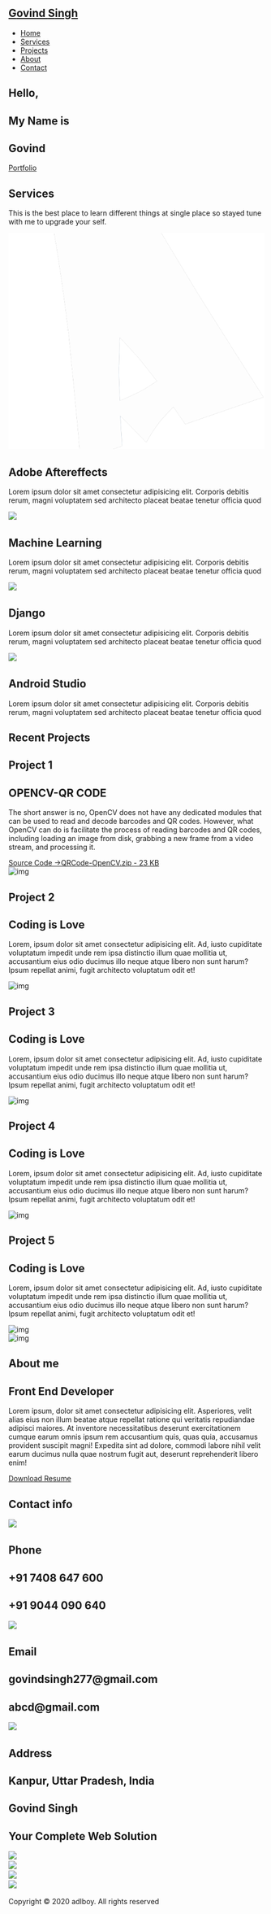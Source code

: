 <!DOCTYPE html>
<html lang="en">
<head>
  <meta charset="UTF-8">
  <meta name="viewport" content="width=device-width, initial-scale=1.0">
  <link rel="stylesheet" href="style.css">
  <title>My Site</title>
</head>
<body>
  <!-- Header -->
  <section id="header">
    <div class="header container">
      <div class="nav-bar">
        <div class="brand">
          <a href="#hero"><h1><span>G</span>ovind <span>S</span>ingh</h1></a>
        </div>
        <div class="nav-list">
          <div class="hamburger"><div class="bar"></div></div>
          <ul>
            <li><a href="#hero" data-after="Home">Home</a></li>
            <li><a href="#services" data-after="Service">Services</a></li>
            <li><a href="#projects" data-after="Projects">Projects</a></li>
            <li><a href="#about" data-after="About">About</a></li>
            <li><a href="#contact" data-after="Contact">Contact</a></li>
          </ul>
        </div>
      </div>
    </div>
  </section>
  <!-- End Header -->


  <!-- Hero Section  -->
  <section id="hero">
    <div class="hero container">
      <div>
        <h1>Hello, <span></span></h1>
        <h1>My Name is <span></span></h1>
        <h1>Govind <span></span></h1>
        <a href="#projects" type="button" class="cta">Portfolio</a>
      </div>
    </div>
  </section>
  <!-- End Hero Section  -->

  <!-- Service Section -->
  <section id="services">
    <div class="services container">
      <div class="service-top">
        <h1 class="section-title">Serv<span>i</span>ces</h1>
        <p>This is the best place to learn different things at single place so stayed tune with me to upgrade your self.</p>
      </div>
      <div class="service-bottom">
        <div class="service-item">
          <div class="icon"><img src="https://github.com/adiboy17/adiboy17.github.io/blob/master/img/img/alogo.png"/></div>
          <h2>Adobe Aftereffects</h2>
          <p>Lorem ipsum dolor sit amet consectetur adipisicing elit. Corporis debitis rerum, magni voluptatem sed architecto placeat beatae tenetur officia quod</p>
        </div>
        <div class="service-item">
          <div class="icon"><img src="C:\Users\Pinki\Desktop\one-page-website-html-css-project-for-practice-master\one-page-website-html-css-project-for-practice-master\img/mlogo.png"></div>
          <h2>Machine Learning</h2>
          <p>Lorem ipsum dolor sit amet consectetur adipisicing elit. Corporis debitis rerum, magni voluptatem sed architecto placeat beatae tenetur officia quod</p>
        </div>
        <div class="service-item">
          <div class="icon"><img src="C:\Users\Pinki\Desktop\one-page-website-html-css-project-for-practice-master\one-page-website-html-css-project-for-practice-master\img/dlogo.png"/></div>
          <h2>Django</h2>
          <p>Lorem ipsum dolor sit amet consectetur adipisicing elit. Corporis debitis rerum, magni voluptatem sed architecto placeat beatae tenetur officia quod</p>
        </div>
        <div class="service-item">
          <div class="icon"><img src="C:\Users\Pinki\Desktop\one-page-website-html-css-project-for-practice-master\one-page-website-html-css-project-for-practice-master\img/alogo.png"/></div>
          <h2>Android Studio</h2>
          <p>Lorem ipsum dolor sit amet consectetur adipisicing elit. Corporis debitis rerum, magni voluptatem sed architecto placeat beatae tenetur officia quod</p>
        </div>
      </div>
    </div>
  </section>
  <!-- End Service Section -->

  <!-- Projects Section -->
  <section id="projects">
    <div class="projects container">
      <div class="projects-header">
        <h1 class="section-title">Recent <span>Projects</span></h1>
      </div>
      <div class="all-projects">
        <div class="project-item">
          <div class="project-info">
            <h1>Project 1</h1>
            <h2>OPENCV-QR CODE</h2>
            <p>The short answer is no, OpenCV does not have any dedicated modules that can be used to read and decode barcodes and QR codes. However, what OpenCV can do is facilitate the process of reading barcodes and QR codes, including loading an image from disk, grabbing a new frame from a video stream, and processing it.</p><a href="https://usersdrive.com/6ygre8hpcsme.html" target=_blank>Source Code ->QRCode-OpenCV.zip - 23 KB</a>
          </div>
          <div class="project-img">
            <img src="http://www.signsnsuch.com/wp-content/uploads/2013/02/theo_qr_codes2.jpg" alt="img">
          </div>
        </div>
        <div class="project-item">
          <div class="project-info">
            <h1>Project 2</h1>
            <h2>Coding is Love</h2>
            <p>Lorem, ipsum dolor sit amet consectetur adipisicing elit. Ad, iusto cupiditate voluptatum impedit unde rem ipsa distinctio illum quae mollitia ut, accusantium eius odio ducimus illo neque atque libero non sunt harum? Ipsum repellat animi, fugit architecto voluptatum odit et!</p>
          </div>
          <div class="project-img">
            <img src="./img/img-1.png" alt="img">
          </div>
        </div>
        <div class="project-item">
          <div class="project-info">
            <h1>Project 3</h1>
            <h2>Coding is Love</h2>
            <p>Lorem, ipsum dolor sit amet consectetur adipisicing elit. Ad, iusto cupiditate voluptatum impedit unde rem ipsa distinctio illum quae mollitia ut, accusantium eius odio ducimus illo neque atque libero non sunt harum? Ipsum repellat animi, fugit architecto voluptatum odit et!</p>
          </div>
          <div class="project-img">
            <img src="./img/img-1.png" alt="img">
          </div>
        </div>
        <div class="project-item">
          <div class="project-info">
            <h1>Project 4</h1>
            <h2>Coding is Love</h2>
            <p>Lorem, ipsum dolor sit amet consectetur adipisicing elit. Ad, iusto cupiditate voluptatum impedit unde rem ipsa distinctio illum quae mollitia ut, accusantium eius odio ducimus illo neque atque libero non sunt harum? Ipsum repellat animi, fugit architecto voluptatum odit et!</p>
          </div>
          <div class="project-img">
            <img src="./img/img-1.png" alt="img">
          </div>
        </div>
        <div class="project-item">
          <div class="project-info">
            <h1>Project 5</h1>
            <h2>Coding is Love</h2>
            <p>Lorem, ipsum dolor sit amet consectetur adipisicing elit. Ad, iusto cupiditate voluptatum impedit unde rem ipsa distinctio illum quae mollitia ut, accusantium eius odio ducimus illo neque atque libero non sunt harum? Ipsum repellat animi, fugit architecto voluptatum odit et!</p>
          </div>
          <div class="project-img">
            <img src="./img/img-1.png" alt="img">
          </div>
        </div>
      </div>
    </div>
  </section>
  <!-- End Projects Section -->

  <!-- About Section -->
  <section id="about">
    <div class="about container">
      <div class="col-left">
        <div class="about-img">
          <img src="./img/img-2.jpg" alt="img">
        </div>
      </div>
      <div class="col-right">
        <h1 class="section-title">About <span>me</span></h1>
        <h2>Front End Developer</h2>
        <p>Lorem ipsum, dolor sit amet consectetur adipisicing elit. Asperiores, velit alias eius non illum beatae atque repellat ratione qui veritatis repudiandae adipisci maiores. At inventore necessitatibus deserunt exercitationem cumque earum omnis ipsum rem accusantium quis, quas quia, accusamus provident suscipit magni! Expedita sint ad dolore, commodi labore nihil velit earum ducimus nulla quae nostrum fugit aut, deserunt reprehenderit libero enim!</p>
        <a href="#" class="cta">Download Resume</a>
      </div>
    </div>
  </section>
  <!-- End About Section -->

  <!-- Contact Section -->
  <section id="contact">
    <div class="contact container">
      <div><h1 class="section-title">Contact <span>info</span></h1></div>
      <div class="contact-items">
        <div class="contact-item">
          <div class="icon"><img src="https://img.icons8.com/bubbles/100/000000/phone.png"/></div>
          <div class="contact-info">
            <h1>Phone</h1>
            <h2>+91 7408 647 600</h2>
            <h2>+91 9044 090 640</h2>
          </div>
        </div>
        <div class="contact-item">
          <div class="icon"><img src="https://img.icons8.com/bubbles/100/000000/new-post.png"/></div>
          <div class="contact-info">
            <h1>Email</h1>
            <h2>govindsingh277@gmail.com</h2>
            <h2>abcd@gmail.com</h2>
          </div>
        </div>
        <div class="contact-item">
          <div class="icon"><img src="https://img.icons8.com/bubbles/100/000000/map-marker.png"/></div>
          <div class="contact-info">
            <h1>Address</h1>
            <h2>Kanpur, Uttar Pradesh, India</h2>
          </div>
        </div>
      </div>
    </div>
  </section>
  <!-- End Contact Section -->

  <!-- Footer -->
  <section id="footer">
    <div class="footer container">
      <div class="brand"><h1><span>G</span>ovind <span>S</span>ingh</h1></div>
      <h2>Your Complete Web Solution</h2>
      <div class="social-icon">
        <div class="social-item">
          <a href="#"><img src="https://img.icons8.com/bubbles/100/000000/facebook-new.png"/></a>
        </div>
        <div class="social-item">
          <a href="#"><img src="https://img.icons8.com/bubbles/100/000000/instagram-new.png"/></a>
        </div>
        <div class="social-item">
          <a href="#"><img src="https://img.icons8.com/bubbles/100/000000/twitter.png"/></a>
        </div>
        <div class="social-item">
          <a href="#"><img src="https://img.icons8.com/bubbles/100/000000/behance.png"/></a>
        </div>
      </div>
      <p>Copyright © 2020 adIboy. All rights reserved</p>
    </div>
  </section>
  <!-- End Footer -->
  <script src="./app.js"></script>
</body>
</html>
